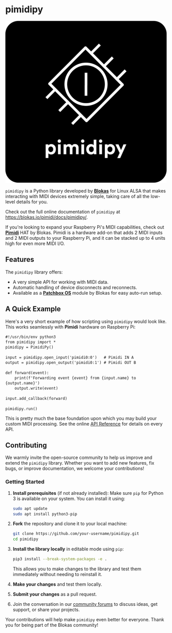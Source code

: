 # pimidipy

![pimidipy](pimidipy.png)

`pimidipy` is a Python library developed by [**Blokas**](https://blokas.io/) for Linux ALSA that makes interacting with MIDI devices extremely simple, taking care of all the low-level details for you.

Check out the full online documentation of `pimidipy` at https://blokas.io/pimidi/docs/pimidipy/.

If you're looking to expand your Raspberry Pi's MIDI capabilities, check out [**Pimidi**](https://blokas.io/pimidi/) HAT by Blokas. Pimidi is a hardware add-on that adds 2 MIDI inputs and 2 MIDI outputs to your Raspberry Pi, and it can be stacked up to 4 units high for even more MIDI I/O.

## Features

The `pimidipy` library offers:

* A very simple API for working with MIDI data.
* Automatic handling of device disconnects and reconnects.
* Available as a [**Patchbox OS**](https://blokas.io/pimidi/docs/pimidipy-patchbox-module/) module by Blokas for easy auto-run setup.

## A Quick Example

Here's a very short example of how scripting using `pimidipy` would look like. This works seamlessly with **Pimidi** hardware on Raspberry Pi:

```py3
#!/usr/bin/env python3
from pimidipy import *
pimidipy = PimidiPy()

input = pimidipy.open_input('pimidi0:0')   # Pimidi IN A
output = pimidipy.open_output('pimidi0:1') # Pimidi OUT B

def forward(event):
    print(f'Forwarding event {event} from {input.name} to {output.name}')
    output.write(event)

input.add_callback(forward)

pimidipy.run()
```

This is pretty much the base foundation upon which you may build your custom MIDI processing. See the online [API Reference](https://blokas.io/pimidi/docs/pimidipy-reference/) for details on every API.

## Contributing

We warmly invite the open-source community to help us improve and extend the `pimidipy` library. Whether you want to add new features, fix bugs, or improve documentation, we welcome your contributions!

### Getting Started
1. **Install prerequisites** (if not already installed):
   Make sure `pip` for Python 3 is available on your system. You can install it using:
   ```bash
   sudo apt update
   sudo apt install python3-pip
   ```

2. **Fork** the repository and clone it to your local machine:
   ```bash
   git clone https://github.com/your-username/pimidipy.git
   cd pimidipy
   ```

3. **Install the library locally** in editable mode using `pip`:
   ```bash
   pip3 install --break-system-packages -e .
   ```

   This allows you to make changes to the library and test them immediately without needing to reinstall it.

4. **Make your changes** and test them locally.

5. **Submit your changes** as a pull request.

6. Join the conversation in our [community forums](https://community.blokas.io/c/pimidi/26) to discuss ideas, get support, or share your projects.

Your contributions will help make `pimidipy` even better for everyone. Thank you for being part of the Blokas community!
